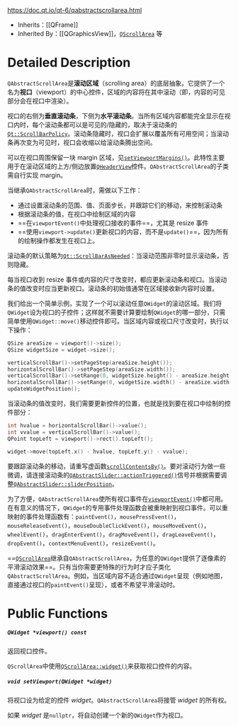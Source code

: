 https://doc.qt.io/qt-6/qabstractscrollarea.html

- Inherits：[[QFrame]]
- Inherited By：[[QGraphicsView]]，[`QScrollArea`](https://doc.qt.io/qt-6/qscrollarea.html) 等

# Detailed Description

`QAbstractScrollArea`是**滚动区域**（scrolling area）的底层抽象。它提供了一个名为**视口**（viewport）的中心控件，区域的内容将在其中滚动（即，内容的可见部分会在视口中渲染）。

视口的右侧为**垂直滚动条**，下侧为**水平滚动条**。当所有区域内容都能完全显示在视口内时，每个滚动条都可以是可见的/隐藏的，取决于滚动条的[`Qt::ScrollBarPolicy`](https://doc.qt.io/qt-6/qt.html#ScrollBarPolicy-enum)。滚动条隐藏时，视口会扩展以覆盖所有可用空间；当滚动条再次变为可见时，视口会收缩以给滚动条腾出空间。

可以在视口周围保留一块 margin 区域，见[`setViewportMargins()`](https://doc.qt.io/qt-6/qabstractscrollarea.html#setViewportMargins)。此特性主要用于在滚动区域的上方/侧边放置[`QHeaderView`](https://doc.qt.io/qt-6/qheaderview.html)控件。`QAbstractScrollArea`的子类需自行实现 margin。

当继承`QAbstractScrollArea`时，需做以下工作：

- 通过设置滚动条的范围、值、页面步长，并跟踪它们的移动，来控制滚动条
- 根据滚动条的值，在视口中绘制区域的内容
- ==在`viewportEvent()`中处理视口接收的事件==，尤其是 resize 事件
- ==使用`viewport->update()`更新视口的内容，而不是`update()`==，因为所有的绘制操作都发生在视口上。

滚动条的默认策略为[`Qt::ScrollBarAsNeeded`](https://doc.qt.io/qt-6/qt.html#ScrollBarPolicy-enum)：当滚动范围非零时显示滚动条，否则隐藏。

每当视口收到 resize 事件或内容的尺寸改变时，都应更新滚动条和视口。当滚动条的值改变时应当更新视口。滚动条的初始值通常在区域接收新内容时设置。

我们给出一个简单示例，实现了一个可以滚动任意`QWidget`的滚动区域。我们将`QWidget`设为视口的子控件；这样就不需要计算要绘制`QWidget`的哪一部分，只需简单使用`QWidget::move()`移动控件即可。当区域内容或视口尺寸改变时，执行以下操作：

```cpp
QSize areaSize = viewport()->size();
QSize widgetSize = widget->size();

verticalScrollBar()->setPageStep(areaSize.height());
horizontalScrollBar()->setPageStep(areaSize.width());
verticalScrollBar()->setRange(0, widgetSize.height() - areaSize.height());
horizontalScrollBar()->setRange(0, widgetSize.width() - areaSize.width());
updateWidgetPosition();
```

当滚动条的值改变时，我们需要更新控件的位置，也就是找到要在视口中绘制的控件部分：

```cpp
int hvalue = horizontalScrollBar()->value();
int vvalue = verticalScrollBar()->value();
QPoint topLeft = viewport()->rect().topLeft();

widget->move(topLeft.x() - hvalue, topLeft.y() - vvalue);
```

要跟踪滚动条的移动，请重写虚函数[`scrollContentsBy()`](https://doc.qt.io/qt-6/qabstractscrollarea.html#scrollContentsBy)。要对滚动行为做一些微调，请连接滚动条的[`QAbstractSlider::actionTriggered()`](https://doc.qt.io/qt-6/qabstractslider.html#actionTriggered)信号并根据需要调整[`QAbstractSlider::sliderPosition`](https://doc.qt.io/qt-6/qabstractslider.html#sliderPosition-prop)。

为了方便，`QAbstractScrollArea`使所有视口事件在[`viewportEvent()`](https://doc.qt.io/qt-6/qabstractscrollarea.html#viewportEvent)中都可用。在有意义的情况下，`QWidget`的专用事件处理函数会被重映射到视口事件。可以重映射的事件处理函数有：`paintEvent()`，`mousePressEvent()`，`mouseReleaseEvent()`，`mouseDoubleClickEvent()`，`mouseMoveEvent()`，`wheelEvent()`，`dragEnterEvent()`，`dragMoveEvent()`，`dragLeaveEvent()`，`dropEvent()`，`contextMenuEvent()`，`resizeEvent()`。

==[`QScrollArea`](https://doc.qt.io/qt-6/qscrollarea.html)继承自`QAbstractScrollArea`，为任意的`QWidget`提供了逐像素的平滑滚动效果==。只有当你需要更特殊的行为时才应子类化`QAbstractScrollArea`。例如，当区域内容不适合通过`QWidget`呈现（例如地图，直接通过视口的`paintEvent()`呈现），或者不希望平滑滚动时。

# Public Functions

##### `QWidget *viewport() const`

返回视口控件。

`QScrollArea`中使用[`QScrollArea::widget()`](https://doc.qt.io/qt-6/qscrollarea.html#widget)来获取视口控件的内容。

##### `void setViewport(QWidget *widget)`

将视口设为给定的控件 *widget*。`QAbstractScrollArea`将接管 *widget* 的所有权。

如果 *widget* 是`nullptr`，将自动创建一个新的`QWidget`作为视口。

